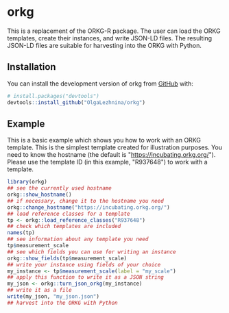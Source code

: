 
# orkg

<!-- badges: start -->
<!-- badges: end -->

This is a replacement of the ORKG-R package. 
The user can load the ORKG templates, create their instances, and write JSON-LD files. 
The resulting JSON-LD files are suitable for harvesting into the ORKG with Python.

## Installation

You can install the development version of orkg from [GitHub](https://github.com/) with:

``` r
# install.packages("devtools")
devtools::install_github("OlgaLezhnina/orkg")
```

## Example

This is a basic example which shows you how to work with an ORKG template.
This is the simplest template created for illustration purposes.
You need to know the hostname (the default is "https://incubating.orkg.org/").
Please use the template ID (in this example, "R937648") to work with a template.

``` r
library(orkg)
## see the currently used hostname 
orkg::show_hostname()
## if necessary, change it to the hostname you need
orkg::change_hostname("https://incubating.orkg.org/")
## load reference classes for a template
tp <- orkg::load_reference_classes("R937648")  
## check which templates are included 
names(tp)
## see information about any template you need
tp$measurement_scale
## see which fields you can use for writing an instance
orkg::show_fields(tp$measurement_scale)
## write your instance using fields of your choice
my_instance <- tp$measurement_scale(label = "my_scale")
## apply this function to write it as a JSON string
my_json <- orkg::turn_json_orkg(my_instance)
## write it as a file
write(my_json, "my_json.json")
## harvest into the ORKG with Python
```

